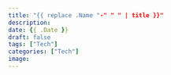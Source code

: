 ```yaml
---
title: "{{ replace .Name "-" " " | title }}"
description: 
date: {{ .Date }}
draft: false
tags: ["Tech"]
categories: ["Tech"]
image:
---
```

